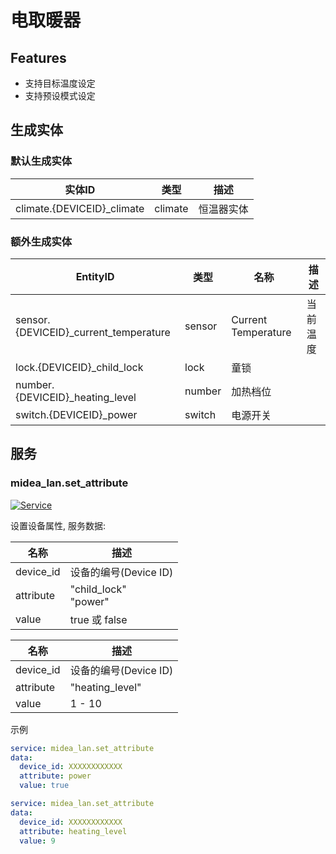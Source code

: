# 电取暖器

## Features

- 支持目标温度设定
- 支持预设模式设定

## 生成实体

### 默认生成实体

| 实体ID                      | 类型    | 描述       |
| --------------------------- | ------- | ---------- |
| climate.{DEVICEID}\_climate | climate | 恒温器实体 |

### 额外生成实体

| EntityID                               | 类型   | 名称                | 描述     |
| -------------------------------------- | ------ | ------------------- | -------- |
| sensor.{DEVICEID}\_current_temperature | sensor | Current Temperature | 当前温度 |
| lock.{DEVICEID}\_child_lock            | lock   | 童锁                |          |
| number.{DEVICEID}\_heating_level       | number | 加热档位            |          |
| switch.{DEVICEID}\_power               | switch | 电源开关            |          |

## 服务

### midea_lan.set_attribute

[![Service](https://my.home-assistant.io/badges/developer_call_service.svg)](https://my.home-assistant.io/redirect/developer_call_service/?service=midea_lan.set_attribute)

设置设备属性, 服务数据:

| 名称      | 描述                     |
| --------- | ------------------------ |
| device_id | 设备的编号(Device ID)    |
| attribute | "child_lock"<br/>"power" |
| value     | true 或 false            |

| 名称      | 描述                  |
| --------- | --------------------- |
| device_id | 设备的编号(Device ID) |
| attribute | "heating_level"       |
| value     | 1 - 10                |

示例

```yaml
service: midea_lan.set_attribute
data:
  device_id: XXXXXXXXXXXX
  attribute: power
  value: true
```

```yaml
service: midea_lan.set_attribute
data:
  device_id: XXXXXXXXXXXX
  attribute: heating_level
  value: 9
```

